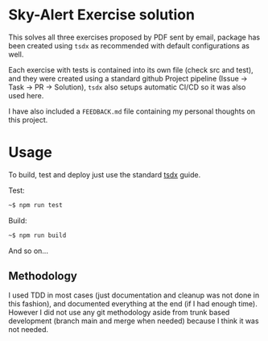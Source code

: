 # Sky-Alert Exercise solution

This solves all three exercises proposed by PDF sent by email, package has been created using `tsdx` as recommended with default configurations as well.

Each exercise with tests is contained into its own file (check src and test), and they were created using a standard github Project pipeline (Issue -> Task -> PR -> Solution), `tsdx` also setups automatic CI/CD so it was also used here.

I have also included a `FEEDBACK.md` file containing my personal thoughts on this project.

# Usage

To build, test and deploy just use the standard [tsdx](https://tsdx.io/) guide.

Test:
```sh
~$ npm run test
```

Build:
```sh
~$ npm run build
```

And so on...

## Methodology

I used TDD in most cases (just documentation and cleanup was not done in this fashion), and documented everything at the end (if I had enough time). However I did not use any git methodology aside from trunk based development (branch main and merge when needed) because I think it was not needed.
